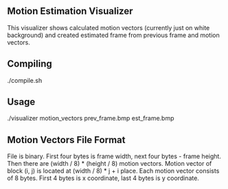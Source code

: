 Motion Estimation Visualizer
----------------------------

This visualizer shows calculated motion vectors (currently just on white background) and created estimated frame from previous frame and motion vectors.

Compiling
---------

./compile.sh

Usage
-----

./visualizer motion_vectors prev_frame.bmp est_frame.bmp

Motion Vectors File Format
--------------------------

File is binary. First four bytes is frame width, next four bytes - frame height.
Then there are (width / 8) * (height / 8) motion vectors.
Motion vector of block (i, j) is located at (width / 8) * j + i place.
Each motion vector consists of 8 bytes. First 4 bytes is x coordinate, last 4 bytes is y coordinate.
